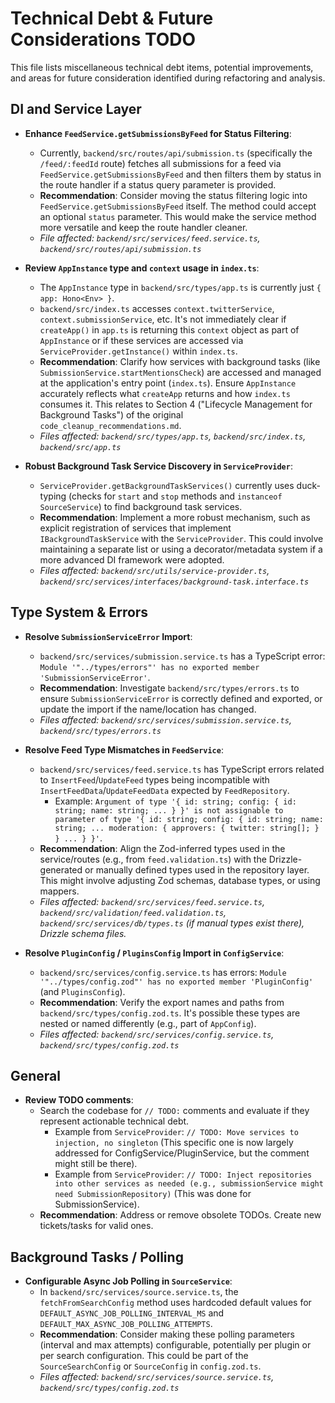 # Technical Debt & Future Considerations TODO

This file lists miscellaneous technical debt items, potential improvements, and areas for future consideration identified during refactoring and analysis.

## DI and Service Layer
-   **Enhance `FeedService.getSubmissionsByFeed` for Status Filtering**:
    -   Currently, `backend/src/routes/api/submission.ts` (specifically the `/feed/:feedId` route) fetches all submissions for a feed via `FeedService.getSubmissionsByFeed` and then filters them by status in the route handler if a status query parameter is provided.
    -   **Recommendation**: Consider moving the status filtering logic into `FeedService.getSubmissionsByFeed` itself. The method could accept an optional `status` parameter. This would make the service method more versatile and keep the route handler cleaner.
    -   *File affected: `backend/src/services/feed.service.ts`, `backend/src/routes/api/submission.ts`*

-   **Review `AppInstance` type and `context` usage in `index.ts`**:
    -   The `AppInstance` type in `backend/src/types/app.ts` is currently just `{ app: Hono<Env> }`.
    -   `backend/src/index.ts` accesses `context.twitterService`, `context.submissionService`, etc. It's not immediately clear if `createApp()` in `app.ts` is returning this `context` object as part of `AppInstance` or if these services are accessed via `ServiceProvider.getInstance()` within `index.ts`.
    -   **Recommendation**: Clarify how services with background tasks (like `SubmissionService.startMentionsCheck`) are accessed and managed at the application's entry point (`index.ts`). Ensure `AppInstance` accurately reflects what `createApp` returns and how `index.ts` consumes it. This relates to Section 4 ("Lifecycle Management for Background Tasks") of the original `code_cleanup_recommendations.md`.
    -   *Files affected: `backend/src/types/app.ts`, `backend/src/index.ts`, `backend/src/app.ts`*

-   **Robust Background Task Service Discovery in `ServiceProvider`**:
    -   `ServiceProvider.getBackgroundTaskServices()` currently uses duck-typing (checks for `start` and `stop` methods and `instanceof SourceService`) to find background task services.
    -   **Recommendation**: Implement a more robust mechanism, such as explicit registration of services that implement `IBackgroundTaskService` with the `ServiceProvider`. This could involve maintaining a separate list or using a decorator/metadata system if a more advanced DI framework were adopted.
    -   *Files affected: `backend/src/utils/service-provider.ts`, `backend/src/services/interfaces/background-task.interface.ts`*

## Type System & Errors
-   **Resolve `SubmissionServiceError` Import**:
    -   `backend/src/services/submission.service.ts` has a TypeScript error: `Module '"../types/errors"' has no exported member 'SubmissionServiceError'`.
    -   **Recommendation**: Investigate `backend/src/types/errors.ts` to ensure `SubmissionServiceError` is correctly defined and exported, or update the import if the name/location has changed.
    -   *Files affected: `backend/src/services/submission.service.ts`, `backend/src/types/errors.ts`*

-   **Resolve Feed Type Mismatches in `FeedService`**:
    -   `backend/src/services/feed.service.ts` has TypeScript errors related to `InsertFeed`/`UpdateFeed` types being incompatible with `InsertFeedData`/`UpdateFeedData` expected by `FeedRepository`.
        - Example: `Argument of type '{ id: string; config: { id: string; name: string; ... } }' is not assignable to parameter of type '{ id: string; config: { id: string; name: string; ... moderation: { approvers: { twitter: string[]; } } ... } }'`.
    -   **Recommendation**: Align the Zod-inferred types used in the service/routes (e.g., from `feed.validation.ts`) with the Drizzle-generated or manually defined types used in the repository layer. This might involve adjusting Zod schemas, database types, or using mappers.
    -   *Files affected: `backend/src/services/feed.service.ts`, `backend/src/validation/feed.validation.ts`, `backend/src/services/db/types.ts` (if manual types exist there), Drizzle schema files.*

-   **Resolve `PluginConfig` / `PluginsConfig` Import in `ConfigService`**:
    -   `backend/src/services/config.service.ts` has errors: `Module '"../types/config.zod"' has no exported member 'PluginConfig'` (and `PluginsConfig`).
    -   **Recommendation**: Verify the export names and paths from `backend/src/types/config.zod.ts`. It's possible these types are nested or named differently (e.g., part of `AppConfig`).
    -   *Files affected: `backend/src/services/config.service.ts`, `backend/src/types/config.zod.ts`*

## General
-   **Review TODO comments**:
    -   Search the codebase for `// TODO:` comments and evaluate if they represent actionable technical debt.
        - Example from `ServiceProvider`: `// TODO: Move services to injection, no singleton` (This specific one is now largely addressed for ConfigService/PluginService, but the comment might still be there).
        - Example from `ServiceProvider`: `// TODO: Inject repositories into other services as needed (e.g., submissionService might need SubmissionRepository)` (This was done for SubmissionService).
    -   **Recommendation**: Address or remove obsolete TODOs. Create new tickets/tasks for valid ones.

## Background Tasks / Polling
-   **Configurable Async Job Polling in `SourceService`**:
    -   In `backend/src/services/source.service.ts`, the `fetchFromSearchConfig` method uses hardcoded default values for `DEFAULT_ASYNC_JOB_POLLING_INTERVAL_MS` and `DEFAULT_MAX_ASYNC_JOB_POLLING_ATTEMPTS`.
    -   **Recommendation**: Consider making these polling parameters (interval and max attempts) configurable, potentially per plugin or per search configuration. This could be part of the `SourceSearchConfig` or `SourceConfig` in `config.zod.ts`.
    -   *Files affected: `backend/src/services/source.service.ts`, `backend/src/types/config.zod.ts`*
